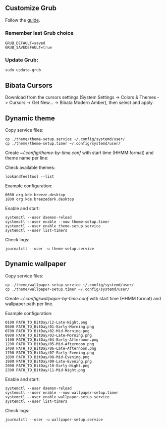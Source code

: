 ## Customize Grub

Follow the [guide](https://k1ng.dev/distro-grub-themes/installation#manual-installation).

### Remember last Grub choice

```
GRUB_DEFAULT=saved
GRUB_SAVEDEFAULT=true
```

### Update Grub:

```shell
sudo update-grub
```

## Bibata Cursors

Download from the cursors settings (System Settings -> Colors & Themes -> Cursors -> Get New... -> Bibata Modern Amber), then select and apply.

## Dynamic theme

Copy service files:
```shell
cp ./theme/theme-setup.service ~/.config/systemd/user/
cp ./theme/theme-setup.timer ~/.config/systemd/user/
```

Create *~/.config/theme-by-time.conf* with start time (HHMM format) and theme name per line:

Check available themes:
```shell
lookandfeeltool --list
```

Example configuration:
```config
0600 org.kde.breeze.desktop
1800 org.kde.breezedark.desktop
```

Enable and start:
```shell
systemctl --user daemon-reload
systemctl --user enable --now theme-setup.timer
systemctl --user enable theme-setup.service
systemctl --user list-timers
```

Check logs:
```shell
journalctl --user -u theme-setup.service
```

## Dynamic wallpaper

Copy service files:
```shell
cp ./theme/wallpaper-setup.service ~/.config/systemd/user/
cp ./theme/wallpaper-setup.timer ~/.config/systemd/user/
```

Create *~/.config/wallpaper-by-time.conf* with start time (HHMM format) and wallpaper path per line.

Example configuration:
```config
0100 PATH_TO_BitDay/12-Late-Night.png
0600 PATH_TO_BitDay/01-Early-Morning.png
0700 PATH_TO_BitDay/02-Mid-Morning.png
0900 PATH_TO_BitDay/03-Late-Morning.png
1100 PATH_TO_BitDay/04-Early-Afternoon.png
1200 PATH_TO_BitDay/05-Mid-Afternoon.png
1400 PATH_TO_BitDay/06-Late-Afternoon.png
1700 PATH_TO_BitDay/07-Early-Evening.png
1800 PATH_TO_BitDay/08-Mid-Evening.png
1900 PATH_TO_BitDay/09-Late-Evening.png
2000 PATH_TO_BitDay/10-Early-Night.png
2300 PATH_TO_BitDay/11-Mid-Night.png
```

Enable and start:
```shell
systemctl --user daemon-reload
systemctl --user enable --now wallpaper-setup.timer
systemctl --user enable wallpaper-setup.service
systemctl --user list-timers
```

Check logs:
```shell
journalctl --user -u wallpaper-setup.service
```
